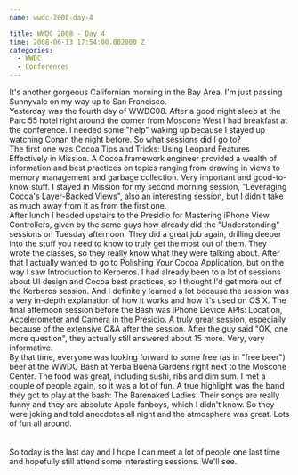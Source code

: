 ```yaml
---
name: wwdc-2008-day-4

title: WWDC 2008 - Day 4
time: 2008-06-13 17:54:00.002000 Z
categories:
  - WWDC
  - Conferences
---
```


It's another gorgeous Californian morning in the Bay Area. I'm just passing Sunnyvale on my way up to San Francisco. <br />Yesterday was the fourth day of WWDC08. After a good night sleep at the Parc 55 hotel right around the corner from Moscone West I had breakfast at the conference. I needed some "help" waking up because I stayed up watching Conan the night before. So what sessions did I go to? <br />The first one was Cocoa Tips and Tricks: Using Leopard Features Effectively in Mission. A Cocoa framework engineer provided a wealth of information and best practices on topics ranging from drawing in views to memory management and garbage collection. Very important and good-to-know stuff. I stayed in Mission for my second morning session, "Leveraging Cocoa's Layer-Backed Views", also an interesting session, but I didn't take as much away from it as from the first one. <br />After lunch I headed upstairs to the Presidio for Mastering iPhone View Controllers, given by the same guys how already did the "Understanding" sessions on Tuesday afternoon. They did a great job again, drilling deeper into the stuff you need to know to truly get the most out of them. They wrote the classes, so they really know what they were talking about. After that I actually wanted to go to Polishing Your Cocoa Application, but on the way I saw Introduction to Kerberos. I had already been to a lot of sessions about UI design and Cocoa best practices, so I thought I'd get more out of the Kerberos session. And I definitely learned a lot because the session was a very in-depth explanation of how it works and how it's used on OS X. The final afternoon session before the Bash was iPhone Device APIs: Location, Accelerometer and Camera in the Presidio. A truly great session, especially because of the extensive Q&A after the session. After the guy said "OK, one more question", they actually still answered about 15 more. Very, very informative.<br /><img src="http://3.bp.blogspot.com/_-dK4R3d1lbc/SFK1DzhXtEI/AAAAAAAAAe8/UfCjqZnxffQ/s400/100_5676.JPG" border="0" alt="" />By that time, everyone was looking forward to some free (as in "free beer") beer at the WWDC Bash at Yerba Buena Gardens right next to the Moscone Center. The food was great, including sushi, ribs and dim sum. I met a couple of people again, so it was a lot of fun. A true highlight was the band they got to play at the bash: The Barenaked Ladies. Their songs are really funny and they are absolute Apple fanboys, which I didn't know. So they were joking and told anecdotes all night and the atmosphere was great. Lots of fun all around. <br /><br /><br />So today is the last day and I hope I can meet a lot of people one last time and hopefully still attend some interesting sessions. We'll see.
